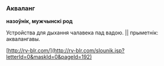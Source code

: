 ### Акваланг
**назоўнік, мужчынскі род**

Устройства для дыхання чалавека пад вадою. || прыметнік: аквалангавы.

<a rel="author">[http://rv-blr.com/](http://rv-blr.com/slounik.jsp?letterId=0&maskId=0&pageId=192)</a>
